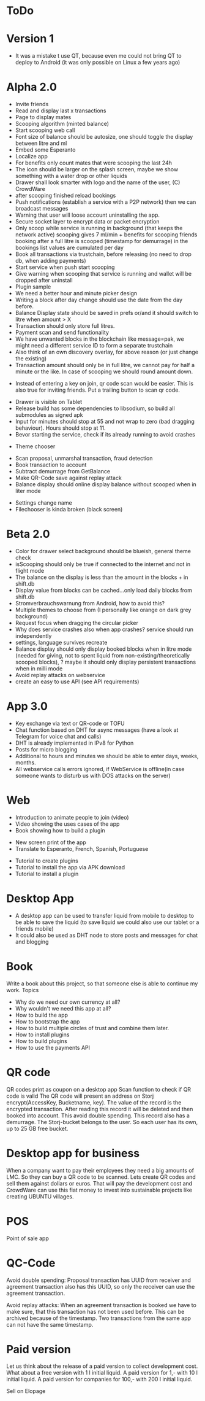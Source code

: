 # ToDo

# Version 1
- It was a mistake t use QT, because even me could not bring QT to deploy to Android (it was only possible on Linux a few years ago)

# Alpha 2.0
+ Invite friends
+ Read and display last x transactions
+ Page to display mates
+ Scooping algorithm (minted balance)
+ Start scooping web call
+ Font size of balance should be autosize, one should toggle the display between litre and ml
+ Embed some Esperanto
+ Localize app
+ For benefits only count mates that were scooping the last 24h
+ The icon should be larger on the splash screen, maybe we show something with a water drop or other liquids
+ Drawer shall look smarter with logo and the name of the user, (C) CrowdWare
+ after scooping finished reload bookings
+ Push notifications (establish a service with a P2P network) then we can broadcast messages
+ Warning that user will loose account uninstalling the app.
+ Secure socket layer to encrypt data or packet encryption 
+ Only scoop while service is running in background (that keeps the network active)
    scooping gives 7 ml/min + benefits for scooping friends
    booking after a full litre is scooped (timestamp for demurrage)
    in the bookings list values are cumulated per day 
+ Book all transactions via trustchain, before releasing (no need to drop db, when adding payments)
+ Start service when push start scooping
+ Give warning when scooping that service is running and wallet will be dropped after uninstall
+ Plugin sample
+ We need a better hour and minute picker design
+ Writing a block after day change should use the date from the day before. 
+ Balance Display state should be saved in prefs or/and it should switch to litre when amount > X
+ Transaction should only store full litres.
+ Payment scan and send functionality
+ We have unwanted blocks in the blockchain like message=pak, we might need a different service ID to form a separate trustchain 
+ Also think of an own discovery overlay, for above reason (or just change the existing) 
+ Transaction amount should only be in full litre, we cannot pay for half a minute or the like. In case of scooping we should round amount down.
- Instead of entering a key on join, qr code scan would be easier. This is also true for inviting friends. Put a trailing button to scan qr code. 
+ Drawer is visible on Tablet
+ Release build has some dependencies to libsodium, so build all submodules as signed apk
+ Input for minutes should stop at 55 and not wrap to zero (bad dragging behaviour). Hours should stop at 11.
+ Bevor starting the service, check if its already running to avoid crashes
- Theme chooser
+ Scan proposal, unmarshal transaction, fraud detection 
+ Book transaction to account
+ Subtract demurrage from GetBalance
+ Make QR-Code save against replay attack
+ Balance display should online display balance without scooped when in liter mode
- Settings change name
- Filechooser is kinda broken (black screen)
  
# Beta 2.0
- Color for drawer select background should be blueish, general theme check
- isScooping should only be true if connected to the internet and not in flight mode
- The balance on the display is less than the amount in the blocks + in shift.db
- Display value from blocks can be cached...only load daily blocks from shift.db 
- Stromverbrauchswarnung from Android, how to avoid this?
- Multiple themes to choose from (I personally like orange on dark grey background)
- Request focus when dragging the circular picker
- Why does service crashes also when app crashes? service should run independently
- settings, language survives recreate
- Balance display should only display booked blocks when in litre mode (needed for giving, not to spent liquid from non-existing/theoretically scooped blocks), ? maybe it should only display persistent transactions when in milli mode
- Avoid replay attacks on webservice
- create an easy to use API (see API requirements)


# App 3.0
- Key exchange via text or QR-code or TOFU
- Chat function based on DHT for async messages (have a look at Telegram for voice chat and calls) 
- DHT is already implemented in IPv8 for Python 
- Posts for micro blogging
- Additional to hours and minutes we should be able to enter days, weeks, months. 
- All webservice calls errors ignored, if WebService is offline(in case someone wants to disturb us with DOS attacks on the server)


# Web
- Introduction to animate people to join (video)
- Video showing the uses cases of the app
- Book showing how to build a plugin 
+ New screen print of the app
+ Translate to Esperanto, French, Spanish, Portuguese
- Tutorial to create plugins
- Tutorial to install the app via APK download
- Tutorial to install a plugin 


# Desktop App
- A desktop app can be used to transfer liquid from mobile to desktop to be able to save the liquid (to save liquid we could also use our tablet or a friends mobile)
- It could also be used as DHT node to store posts and messages for chat and blogging


# Book
Write a book about this project, so that someone else is able to continue my work.
Topics
- Why do we need our own currency at all?
- Why wouldn't we need this app at all?
- How to build the app
- How to bootstrap the app
- How to build multiple circles of trust and combine them later.
- How to install plugins
- How to build plugins
- How to use the payments API 


# QR code
QR codes print as coupon on a desktop app
Scan function to check if QR code is valid
The QR code will present an address on Storj encrypt(AccessKey, Bucketname, key).
The value of the record is the encrypted transaction.
After reading this record it will be deleted and then booked into account.
This avoid double spending.
This record also has a demurrage.
The Storj-bucket belongs to the user. So each user has its own, up to 25 GB free bucket. 

# Desktop app for business
When a company want to pay their employees they need a big amounts of LMC.
So they can buy a QR code to be scanned. Lets create QR codes and sell them against dollars or euros.
That will pay the development cost and CrowdWare can use this fiat money to invest into sustainable projects like creating UBUNTU villages.

# POS
Point of sale app


# QC-Code
Avoid double spending: 
Proposal transaction has UUID from receiver and agreement transaction also has this UUID, so only the receiver can use the agreement transaction.

Avoid replay attacks:
When an agreement transaction is booked we have to make sure, that this transaction has not been used before. This can be archived because of the timestamp. Two transactions from the same app can not have the same timestamp.

# Paid version
Let us think about the release of a paid version to collect development cost.
What about a free version with 1 l initial liquid.
A paid version for 1,- with 10 l initial liquid.
A paid version for companies for 100,- with 200 l initial liquid.

Sell on Elopage